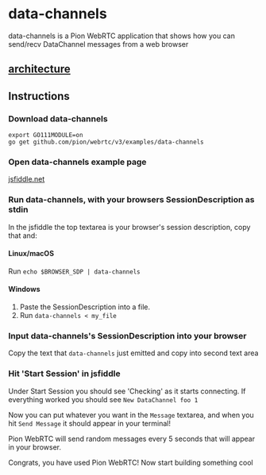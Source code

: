 # data-channels

data-channels is a Pion WebRTC application that shows how you can send/recv DataChannel messages from a web browser

## [architecture](https://viewer.diagrams.net/?tags=%7B%7D&highlight=FFFFFF&edit=_blank&layers=1&nav=1&title=drawio#Uhttps%3A%2F%2Fraw.githubusercontent.com%2Fmohammadne%2Fwebrtc-pion%2Fmaster%2Fexamples%2Fdata-channels%2Fdrawio)

## Instructions

### Download data-channels

```
export GO111MODULE=on
go get github.com/pion/webrtc/v3/examples/data-channels
```

### Open data-channels example page

[jsfiddle.net](https://jsfiddle.net/9tsx15mg/90/)

### Run data-channels, with your browsers SessionDescription as stdin

In the jsfiddle the top textarea is your browser's session description, copy that and:

#### Linux/macOS

Run `echo $BROWSER_SDP | data-channels`

#### Windows

1. Paste the SessionDescription into a file.
1. Run `data-channels < my_file`

### Input data-channels's SessionDescription into your browser

Copy the text that `data-channels` just emitted and copy into second text area

### Hit 'Start Session' in jsfiddle

Under Start Session you should see 'Checking' as it starts connecting. If everything worked you should see `New DataChannel foo 1`

Now you can put whatever you want in the `Message` textarea, and when you hit `Send Message` it should appear in your terminal!

Pion WebRTC will send random messages every 5 seconds that will appear in your browser.

Congrats, you have used Pion WebRTC! Now start building something cool
